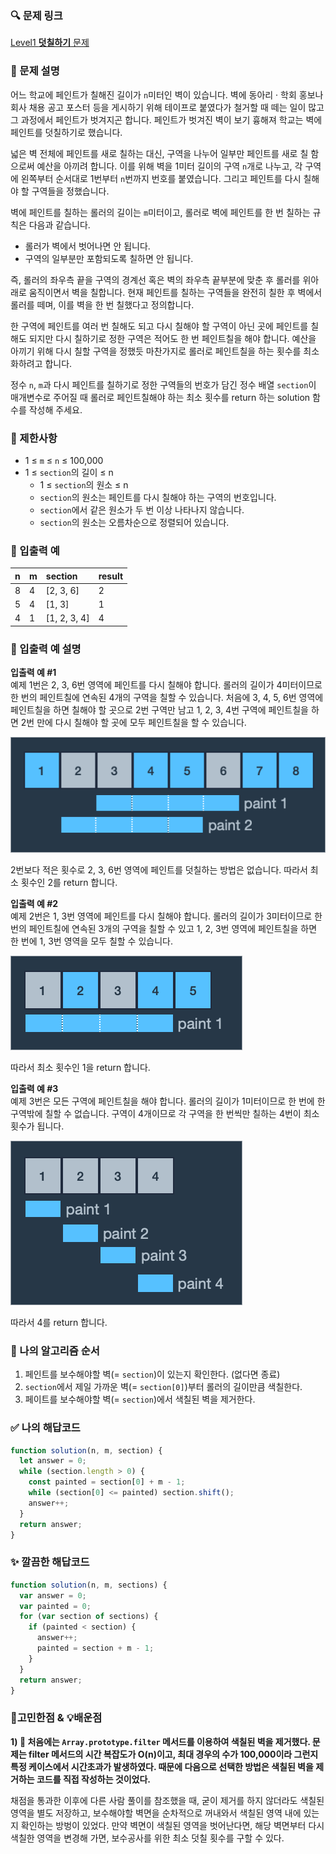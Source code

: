 ### 🔍 문제 링크
[Level1 **덧칠하기** 문제](https://school.programmers.co.kr/learn/courses/30/lessons/161989)

### 📘 문제 설명
어느 학교에 페인트가 칠해진 길이가 `n`미터인 벽이 있습니다. 벽에 동아리 · 학회 홍보나 회사 채용 공고 포스터 등을 게시하기 위해 테이프로 붙였다가 철거할 때 떼는 일이 많고 그 과정에서 페인트가 벗겨지곤 합니다. 페인트가 벗겨진 벽이 보기 흉해져 학교는 벽에 페인트를 덧칠하기로 했습니다.

넓은 벽 전체에 페인트를 새로 칠하는 대신, 구역을 나누어 일부만 페인트를 새로 칠 함으로써 예산을 아끼려 합니다. 이를 위해 벽을 1미터 길이의 구역 `n`개로 나누고, 각 구역에 왼쪽부터 순서대로 1번부터 `n`번까지 번호를 붙였습니다. 그리고 페인트를 다시 칠해야 할 구역들을 정했습니다.

벽에 페인트를 칠하는 롤러의 길이는 `m`미터이고, 롤러로 벽에 페인트를 한 번 칠하는 규칙은 다음과 같습니다.

- 롤러가 벽에서 벗어나면 안 됩니다.
- 구역의 일부분만 포함되도록 칠하면 안 됩니다.
  
즉, 롤러의 좌우측 끝을 구역의 경계선 혹은 벽의 좌우측 끝부분에 맞춘 후 롤러를 위아래로 움직이면서 벽을 칠합니다. 현재 페인트를 칠하는 구역들을 완전히 칠한 후 벽에서 롤러를 떼며, 이를 벽을 한 번 칠했다고 정의합니다.

한 구역에 페인트를 여러 번 칠해도 되고 다시 칠해야 할 구역이 아닌 곳에 페인트를 칠해도 되지만 다시 칠하기로 정한 구역은 적어도 한 번 페인트칠을 해야 합니다. 예산을 아끼기 위해 다시 칠할 구역을 정했듯 마찬가지로 롤러로 페인트칠을 하는 횟수를 최소화하려고 합니다.

정수 `n`, `m`과 다시 페인트를 칠하기로 정한 구역들의 번호가 담긴 정수 배열 `section`이 매개변수로 주어질 때 롤러로 페인트칠해야 하는 최소 횟수를 return 하는 solution 함수를 작성해 주세요.

### 📕 제한사항
- 1 ≤ `m` ≤ `n` ≤ 100,000
- 1 ≤ `section`의 길이 ≤ n
  - 1 ≤ `section`의 원소 ≤ n
  - `section`의 원소는 페인트를 다시 칠해야 하는 구역의 번호입니다.
  - `section`에서 같은 원소가 두 번 이상 나타나지 않습니다.
  - `section`의 원소는 오름차순으로 정렬되어 있습니다.

### 📙 입출력 예
|n|m|section|result|
|:---|:---|:---|:---
|8|4|[2, 3, 6]|2|
|5|4|[1, 3]|1|
|4|1|[1, 2, 3, 4]|4|

### 📒 입출력 예 설명
**입출력 예 #1**  
예제 1번은 2, 3, 6번 영역에 페인트를 다시 칠해야 합니다. 롤러의 길이가 4미터이므로 한 번의 페인트칠에 연속된 4개의 구역을 칠할 수 있습니다. 처음에 3, 4, 5, 6번 영역에 페인트칠을 하면 칠해야 할 곳으로 2번 구역만 남고 1, 2, 3, 4번 구역에 페인트칠을 하면 2번 만에 다시 칠해야 할 곳에 모두 페인트칠을 할 수 있습니다.

![덧칠하기 사진1](./imgs/1.png)

2번보다 적은 횟수로 2, 3, 6번 영역에 페인트를 덧칠하는 방법은 없습니다. 따라서 최소 횟수인 2를 return 합니다.

**입출력 예 #2**  
예제 2번은 1, 3번 영역에 페인트를 다시 칠해야 합니다. 롤러의 길이가 3미터이므로 한 번의 페인트칠에 연속된 3개의 구역을 칠할 수 있고 1, 2, 3번 영역에 페인트칠을 하면 한 번에 1, 3번 영역을 모두 칠할 수 있습니다.

![덧칠하기 사진2](./imgs/2.png)

따라서 최소 횟수인 1을 return 합니다.

**입출력 예 #3**  
예제 3번은 모든 구역에 페인트칠을 해야 합니다. 롤러의 길이가 1미터이므로 한 번에 한 구역밖에 칠할 수 없습니다. 구역이 4개이므로 각 구역을 한 번씩만 칠하는 4번이 최소 횟수가 됩니다.

![덧칠하기 사진3](./imgs/3.png)

따라서 4를 return 합니다.

### 📔 나의 알고리즘 순서
1. 페인트를 보수해야할 벽(= `section`)이 있는지 확인한다. (없다면 종료)
2. `section`에서 제일 가까운 벽(= `section[0]`)부터 롤러의 길이만큼 색칠한다.
3. 페이트를 보수해야할 벽(= `section`)에서 색칠된 벽을 제거한다.

### ✅ 나의 해답코드
```javascript
function solution(n, m, section) {
  let answer = 0;
  while (section.length > 0) {
    const painted = section[0] + m - 1;
    while (section[0] <= painted) section.shift();
    answer++;
  }
  return answer;
}
```

### ✨ 깔끔한 해답코드
```javascript
function solution(n, m, sections) {
  var answer = 0;
  var painted = 0;
  for (var section of sections) {
    if (painted < section) {
      answer++;
      painted = section + m - 1;
    }
  }
  return answer;
}
```

### 📝고민한점 & 💡배운점
**1\) 🤔 처음에는 `Array.prototype.filter` 메서드를 이용하여 색칠된 벽을 제거했다. 문제는 filter 메서드의 시간 복잡도가 O(n)이고, 최대 경우의 수가 100,000이라 그런지 특정 케이스에서 시간초과가 발생하였다. 때문에 다음으로 선택한 방법은 색칠된 벽을 제거하는 코드를 직접 작성하는 것이었다.** 

채점을 통과한 이후에 다른 사람 풀이를 참조했을 때, 굳이 제거를 하지 않더라도 색칠된 영역을 별도 저장하고, 보수해야할 벽면을 순차적으로 꺼내와서 색칠된 영역 내에 있는지 확인하는 방벙이 있었다. 만약 벽면이 색칠된 영역을 벗어난다면, 해당 벽면부터 다시 색칠한 영역을 변경해 가면, 보수공사를 위한 최소 덧칠 횟수를 구할 수 있다.
